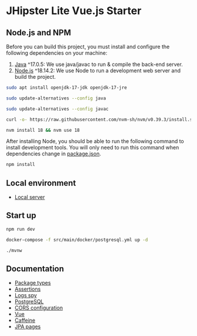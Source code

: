 # JHipster Lite Vue.js Starter

## Node.js and NPM

Before you can build this project, you must install and configure the following dependencies on your machine:

1. [Java](https://www.oracle.com/java/technologies/javase/jdk17-archive-downloads.html) ^17.0.5: We use java/javac to run & compile the back-end server.
2. [Node.js](https://nodejs.org) ^18.14.2: We use Node to run a development web server and build the project.

```bash
sudo apt install openjdk-17-jdk openjdk-17-jre
```
```bash
sudo update-alternatives --config java
```
```bash
sudo update-alternatives --config javac
```

```bash
curl -o- https://raw.githubusercontent.com/nvm-sh/nvm/v0.39.3/install.sh | bash
```
```bash
nvm install 18 && nvm use 18
```

After installing Node, you should be able to run the following command to install development tools.
You will only need to run this command when dependencies change in [package.json](package.json).

```bash
npm install
```

## Local environment

- [Local server](http://localhost:8080)

<!-- jhipster-needle-localEnvironment -->

## Start up

```bash
npm run dev
```

```bash
docker-compose -f src/main/docker/postgresql.yml up -d
```

```bash
./mvnw
```

<!-- jhipster-needle-startupCommand -->

## Documentation

- [Package types](documentation/package-types.md)
- [Assertions](documentation/assertions.md)
- [Logs spy](documentation/logs-spy.md)
- [PostgreSQL](documentation/postgresql.md)
- [CORS configuration](documentation/cors-configuration.md)
- [Vue](documentation/vue.md)
- [Caffeine](documentation/caffeine.md)
- [JPA pages](documentation/jpa-pages.md)

<!-- jhipster-needle-documentation -->
